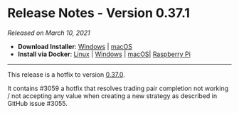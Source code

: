 # Release Notes - Version 0.37.1



_Released on March 10, 2021_

- **Download Installer**: [Windows](https://dist.hummingbot.io/hummingbot_v0.37.1_setup.exe) | [macOS](https://dist.hummingbot.io/hummingbot_v0.37.1.dmg)
- **Install via Docker**: [Linux](/installation/docker/#linuxubuntu) | [Windows](/installation/docker/#windows) | [macOS](/installation/docker/#macos)| [Raspberry Pi](/installation/raspberry-pi/#install-via-docker)

---

This release is a hotfix to version [0.37.0](/release-notes/0.37.0/).

It contains #3059 a hotfix that resolves trading pair completion not working / not accepting any value when creating a new strategy as described in GitHub issue #3055.
